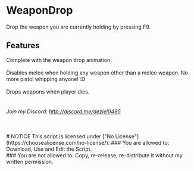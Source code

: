 # WeaponDrop
Drop the weapon you are currently holding by pressing F9.
## Features
Complete with the weapon drop animation.
<br><br>
Disables melee when holding any weapon other than a melee weapon. No more pistol whipping anyone! :D
<br><br>
Drops weapons when player dies.  
<br>
###### Join my Discord: http://discord.me/deziel0495
<br>
# NOTICE
This script is licensed under ["No License"](https://choosealicense.com/no-license/).
### You are allowed to:
Download, Use and Edit the Script.
<br>
### You are not allowed to:
Copy, re-release, re-distribute it without my written permission.
